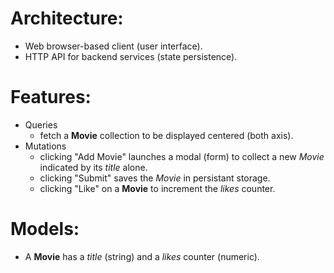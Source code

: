 # Architecture:
  - Web browser-based client (user interface).
  - HTTP API for backend services (state persistence).

# Features:
  - Queries
    - fetch a **Movie** collection to be displayed centered (both axis).
  - Mutations
    - clicking "Add Movie" launches a modal (form) to collect a new _Movie_ indicated by its _title_ alone.
    - clicking "Submit" saves the _Movie_ in persistant storage.
    - clicking "Like" on a **Movie** to increment the _likes_ counter.
    
# Models:
  - A **Movie** has a _title_ (string) and a _likes_ counter (numeric).
